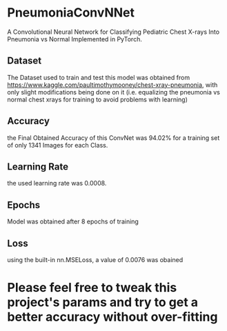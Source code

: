 # PneumoniaConvNNet
A Convolutional Neural Network for Classifying Pediatric Chest X-rays Into Pneumonia vs Normal Implemented in PyTorch.
## Dataset 
The Dataset used to train and test this model was obtained from https://www.kaggle.com/paultimothymooney/chest-xray-pneumonia, with only slight modifications being done on it (i.e. equalizing the pneumonia vs normal chest xrays for training to avoid problems with learning)
## Accuracy
the Final Obtained Accuracy of this ConvNet was 94.02% for a training set of only 1341 Images for each Class.
## Learning Rate
the used learning rate was 0.0008.
## Epochs
Model was obtained after 8 epochs of training 
## Loss
using the built-in nn.MSELoss, a value of 0.0076 was obained


# Please feel free to tweak this project's params and try to get a better accuracy without over-fitting
